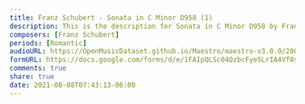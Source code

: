 ```yaml
---
title: Franz Schubert - Sonata in C Minor D958 (1)
description: This is the description for Sonata in C Minor D958 by Franz Schubert
composers: [Franz Schubert]
periods: [Romantic]
audioURL: https://OpenMusicDataset.github.io/Maestro/maestro-v3.0.0/2004/MIDI-Unprocessed_XP_06_R2_2004_01_ORIG_MID--AUDIO_06_R2_2004_01_Track01_wav.midi
formURL: https://docs.google.com/forms/d/e/1FAIpQLSc04QzbcFye5LrIA4Vf0sM5Mcqu3pp2VsqoFz_I0kqwEzKpfg/viewform
comments: true
share: true
date: 2021-08-08T07:43:13-06:00
---
```

